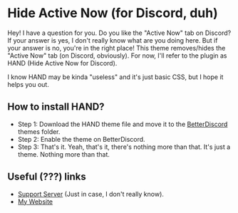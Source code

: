 # Hide Active Now (for Discord, duh)

Hey! I have a question for you. Do you like the "Active Now" tab on Discord? If your answer is yes, I don't really know what are you doing here. But if your answer is no, you're in the right place! This theme removes/hides the "Active Now" tab (on Discord, obviously). For now, I'll refer to the plugin as HAND (Hide Active Now for Discord).

I know HAND may be kinda "useless" and it's just basic CSS, but I hope it helps you out.

## How to install HAND?

 - Step 1: Download the HAND theme file and move it to the [BetterDiscord](https://betterdiscord.app/) themes folder.
 - Step 2: Enable the theme on BetterDiscord.
 - Step 3: That's it. Yeah, that's it, there's nothing more than that. It's just a theme. Nothing more than that.



## Useful (???) links

 - [Support Server](https://discord.gg/DmmzuYVCXn) (Just in case, I don't really know).
 - [My Website](https://exelen.be/)
